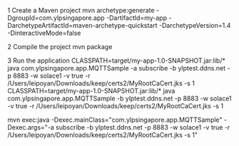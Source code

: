 1 Create a Maven project
mvn archetype:generate -DgroupId=com.ylpsingapore.app -DartifactId=my-app -DarchetypeArtifactId=maven-archetype-quickstart -DarchetypeVersion=1.4 -DinteractiveMode=false

2 Compile the project
mvn package

3 Run the application
CLASSPATH=target/my-app-1.0-SNAPSHOT.jar:lib/* java com.ylpsingapore.app.MQTTSample -a subscribe  -b ylptest.ddns.net -p 8883  -w solace1 -v true -r /Users/leipoyan/Downloads/keep/certs2/MyRootCaCert.jks -s 1
CLASSPATH=target/my-app-1.0-SNAPSHOT.jar:lib/* java com.ylpsingapore.app.MQTTSample  -b ylptest.ddns.net -p 8883  -w solace1 -v true -r /Users/leipoyan/Downloads/keep/certs2/MyRootCaCert.jks -s 1

mvn exec:java -Dexec.mainClass="com.ylpsingapore.app.MQTTSample" -Dexec.args="-a subscribe  -b ylptest.ddns.net -p 8883  -w solace1 -v true -r /Users/leipoyan/Downloads/keep/certs2/MyRootCaCert.jks -s 1"
